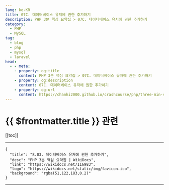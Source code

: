 ```yaml
---
lang: ko-KR
title: 07C. 데이터베이스 유저에 권한 추가하기
description: PHP 3분 핵심 요약집 > 07C. 데이터베이스 유저에 권한 추가하기
category: 
  - PHP
  - MySQL
tag: 
  - blog
  - php
  - mysql
  - laravel
head:
  - - meta:
    - property: og:title
      content: PHP 3분 핵심 요약집 > 07C. 데이터베이스 유저에 권한 추가하기
    - property: og:description
      content: 07C. 데이터베이스 유저에 권한 추가하기
    - property: og:url
      content: https://chanhi2000.github.io/crashcourse/php/three-min-summary/07-miniproject/07C.html
---
```


# {{ $frontmatter.title }} 관련

[[toc]]

---

```component VPCard
{
  "title": "8.03. 데이터베이스 유저에 권한 추가하기",
  "desc": "PHP 3분 핵심 요약집 | WikiDocs",
  "link": "https://wikidocs.net/116983",
  "logo": "https://wikidocs.net/static/img/favicon.ico",
  "background": "rgba(51,122,183,0.2)"
}
```

---
